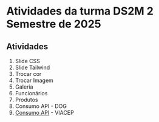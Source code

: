 # Atividades da turma DS2M 2 Semestre de 2025

## Atividades
1. Slide CSS 
2. Slide Tailwind
3. Trocar cor
4. Trocar Imagem
5. Galeria
6. Funcionários
7. Produtos
8. Consumo API - DOG
9. [Consumo API](https://gist.github.com/fernandoleonid/2ee16538c2b72ccfcbb82547380497ab) - VIACEP
